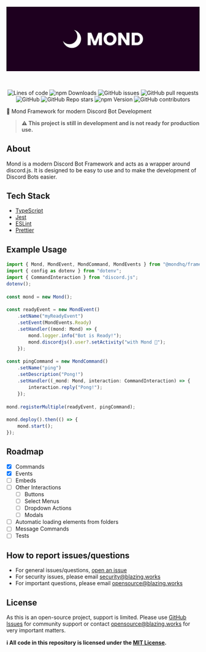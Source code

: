<div align="center">

![Logo](https://raw.githubusercontent.com/mondhq/framework/master/.github/assets/banner.png)

<br />

![Lines of code](https://img.shields.io/tokei/lines/github/mondhq/framework)
![npm Downloads](https://img.shields.io/npm/dy/@mondhq/framework)
![GitHub issues](https://img.shields.io/github/issues/mondhq/framework)
![GitHub pull requests](https://img.shields.io/github/issues-pr/mondhq/framework)
![GitHub](https://img.shields.io/github/license/mondhq/framework)
![GitHub Repo stars](https://img.shields.io/github/stars/mondhq/framework)
![npm Version](https://img.shields.io/npm/v/@mondhq/framework)
![GitHub contributors](https://img.shields.io/github/contributors/mondhq/framework)

</div>

🌙 Mond Framework for modern Discord Bot Development

> **⚠️ This project is still in development and is not ready for production use.**

## About

Mond is a modern Discord Bot Framework and acts as a wrapper around discord.js. It is designed to be easy to use and to make the development of Discord Bots easier.

## Tech Stack

-   [TypeScript](https://www.typescriptlang.org/)
-   [Jest](https://jestjs.io/)
-   [ESLint](https://eslint.org/)
-   [Prettier](https://prettier.io/)

## Example Usage

```ts
import { Mond, MondEvent, MondCommand, MondEvents } from "@mondhq/framework";
import { config as dotenv } from "dotenv";
import { CommandInteraction } from "discord.js";
dotenv();

const mond = new Mond();

const readyEvent = new MondEvent()
    .setName("myReadyEvent")
    .setEvent(MondEvents.Ready)
    .setHandler((mond: Mond) => {
        mond.logger.info("Bot is Ready!");
        mond.discordjs().user?.setActivity("with Mond 🌙");
    });

const pingCommand = new MondCommand()
    .setName("ping")
    .setDescription("Pong!")
    .setHandler((_mond: Mond, interaction: CommandInteraction) => {
        interaction.reply("Pong!");
    });

mond.registerMultiple(readyEvent, pingCommand);

mond.deploy().then(() => {
    mond.start();
});
```

## Roadmap

-   [x] Commands
-   [x] Events
-   [ ] Embeds
-   [ ] Other Interactions
    -   [ ] Buttons
    -   [ ] Select Menus
    -   [ ] Dropdown Actions
    -   [ ] Modals
-   [ ] Automatic loading elements from folders
-   [ ] Message Commands
-   [ ] Tests

## How to report issues/questions

-   For general issues/questions, [open an issue](https://github.com/mondhq/framework/issues)
-   For security issues, please email [security@blazing.works](mailto:security@blazing.works)
-   For important questions, please email [opensource@blazing.works](mailto:opensource@blazing.works)

## License

As this is an open-source project, support is limited. Please use [GitHub Issues](https://github.com/mondhq/framework/issues) for community support or contact [opensource@blazing.works](mailto:opensource@blazing.works) for very important matters.

**ℹ️ All code in this repository is licensed under the [MIT License](LICENSE.md).**
